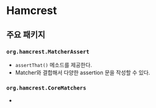 # Hamcrest

## 주요 패키지

### `org.hamcrest.MatcherAssert`
- `assertThat()` 메소드를 제공한다.
- Matcher와 결합해서 다양한 assertion 문을 작성할 수 있다.

### `org.hamcrest.CoreMatchers`
- 
